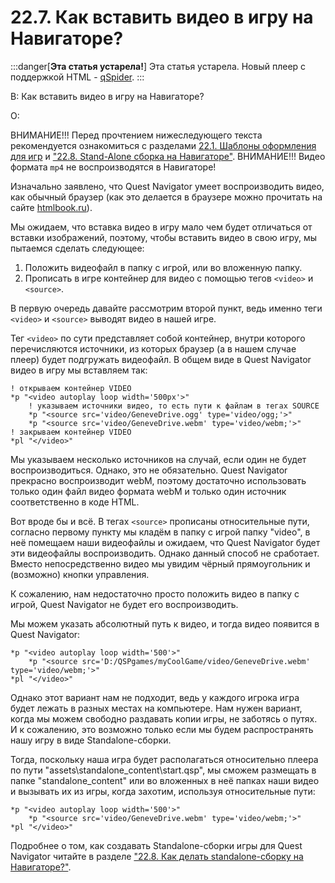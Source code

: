 # 22.7. Как вставить видео в игру на Навигаторе?
<!-- [:faq_22_07] -->

:::danger[**Эта статья устарела!**]
Эта статья устарела. Новый плеер с поддержкой HTML - [qSpider](04_qspider_0004.md).
:::

В: Как вставить видео в игру на Навигаторе?

О:

ВНИМАНИЕ!!! Перед прочтением нижеследующего текста рекомендуется ознакомиться с разделами [22.1. Шаблоны оформления для игр](#faq_22_01) и ["22.8. Stand-Alone сборка на Навигаторе"](#faq_22_08).
ВНИМАНИЕ!!! Видео формата `mp4` не воспроизводятся в Навигаторе!

Изначально заявлено, что Quest Navigator умеет воспроизводить видео, как обычный браузер (как это делается в браузере можно прочитать на сайте [htmlbook.ru](http://htmlbook.ru/html/video)).

Мы ожидаем, что вставка видео в игру мало чем будет отличаться от вставки изображений, поэтому, чтобы вставить видео в свою игру, мы пытаемся сделать следующее:

1. Положить видеофайл в папку с игрой, или во вложенную папку.
2. Прописать в игре контейнер для видео с помощью тегов `<video>` и `<source>`.

В первую очередь давайте рассмотрим второй пункт, ведь именно теги `<video>` и `<source>` выводят видео в нашей игре.

Тег `<video>` по сути представляет собой контейнер, внутри которого перечисляются источники, из которых браузер (а в нашем случае плеер) будет подгружать видеофайл. В общем виде в Quest Navigator видео в игру мы вставляем так:
```qsp
! открываем контейнер VIDEO
*p "<video autoplay loop width='500px'>"
	! указываем источники видео, то есть пути к файлам в тегах SOURCE
	*p "<source src='video/GeneveDrive.ogg' type='video/ogg;'>"
	*p "<source src='video/GeneveDrive.webm' type='video/webm;'>"
! закрываем контейнер VIDEO
*pl "</video>"
```
Мы указываем несколько источников на случай, если один не будет воспроизводиться. Однако, это не обязательно. Quest Navigator прекрасно воспроизводит webM, поэтому достаточно использовать только один файл видео формата webM и только один источник соответственно в коде HTML.

Вот вроде бы и всё. В тегах `<source>` прописаны относительные пути, согласно первому пункту мы кладём в папку с игрой папку "video", в неё помещаем наши видеофайлы и ожидаем, что Quest Navigator будет эти видеофайлы воспроизводить. Однако данный способ не сработает. Вместо непосредственно видео мы увидим чёрный прямоугольник и (возможно) кнопки управления.

К сожалению, нам недостаточно просто положить видео в папку с игрой, Quest Navigator не будет его воспроизводить.

Мы можем указать абсолютный путь к видео, и тогда видео появится в Quest Navigator:
```qsp
*p "<video autoplay loop width='500'>"
	*p "<source src='D:/QSPgames/myCoolGame/video/GeneveDrive.webm' type='video/webm;'>"
*pl "</video>"
```
Однако этот вариант нам не подходит, ведь у каждого игрока игра будет лежать в разных местах на компьютере. Нам нужен вариант, когда мы можем свободно раздавать копии игры, не заботясь о путях. И к сожалению, это возможно только если мы будем распространять нашу игру в виде Standalone-сборки.

Тогда, поскольку наша игра будет располагаться относительно плеера по пути "assets\standalone_content\start.qsp", мы сможем размещать в папке "standalone_content" или во вложенных в неё папках наши видео и вызывать их из игры, когда захотим, используя относительные пути:
```qsp
*p "<video autoplay loop width='500'>"
	*p "<source src='video/GeneveDrive.webm' type='video/webm;'>"
*pl "</video>"
```
Подробнее о том, как создавать Standalone-сборки игры для Quest Navigator читайте в разделе ["22.8. Как делать standalone-сборку на Навигаторе?"](#faq_22_08).
